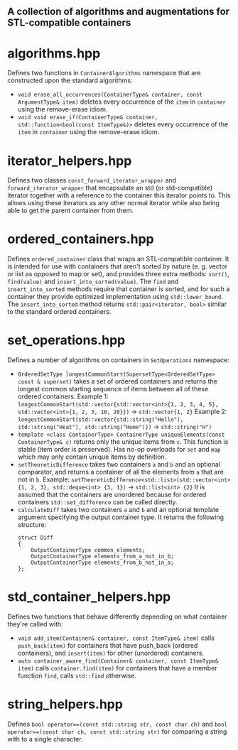 ## A collection of algorithms and augmentations for STL-compatible containers

# algorithms.hpp

Defines two functions in `ContainerAlgorithms` namespace that are constructed upon the standard algorithms:
* `void erase_all_occurrences(ContainerType& container, const ArgumentType& item)` deletes every occurrence of the `item` in `container` using the remove-erase idiom.
* `void void erase_if(ContainerType& container, std::function<bool(const ItemType&)>` deletes every occurrence of the `item` in `container` using the remove-erase idiom.

# iterator_helpers.hpp

Defines two classes `const_forward_iterator_wrapper` and `forward_iterator_wrapper` that encapsulate an std (or std-compatible) iterator together with a reference to the container this iterator points to. This allows using these iterators as any other normal iterator while also being able to get the parent container from them.

# ordered_containers.hpp

Defines `ordered_container` class that wraps an STL-compatible container. It is intended for use with containers that aren't sorted by nature (e. g. vector or list as opposed to map or set), and provides three extra methods: `sort()`, `find(value)` and `insert_into_sorted(value)`. The `find` and `insert_into_sorted` methods require that container is sorted, and for such a container they provide optimized implementation using `std::lower_bound`. The `insert_into_sorted` method returns `std::pair<iterator, bool>` similar to the standard ordered containers.

# set_operations.hpp

Defines a number of algorithms on containers in `SetOperations` namespace:
* `OrderedSetType longestCommonStart(SupersetType<OrderedSetType> const & superset)` takes a set of ordered containers and returns the longest common starting sequence of items between all of these ordered containers.
Example 1: `longestCommonStart(std::vector{std::vector<int>{1, 2, 3, 4, 5}, std::vector<int>{1, 2, 3, 10, 20}})` -> `std::vector{1, 2}`
Example 2: `longestCommonStart(std::vector{std::string("Hello"), std::string("Heat"), std::string("Home")})` -> `std::string("H")`
* `template <class ContainerType> ContainerType uniqueElements(const ContainerType& c)` returns only the unique items from `c`. This function is stable (item order is preserved). Has no-op overloads for `set` and `map` which may only contain unique items by definition.
* `setTheoreticDifference` takes two containers `a` and `b` and an optional comparator, and returns a container of all the elements from `a` that are not in `b`.
Example: `setTheoreticDifference<std::list>(std::vector<int> {1, 2, 3}, std::deque<int> {3, 1})` -> `std::list<int> {2}`
It is assumed that the containers are unordered because for ordered containers `std::set_difference` can be called directly.
* `calculateDiff` takes two containers `a` and `b` and an optional template argument specifying the output container type. It returns the following structure:
    ```template <class OutputContainerType>
    struct Diff
    {
        OutputContainerType common_elements;
        OutputContainerType elements_from_a_not_in_b;
        OutputContainerType elements_from_b_not_in_a;
    };

# std_container_helpers.hpp

Defines two functions that behave differently depending on what container they're called with:
* `void add_item(Container& container, const ItemType& item)` calls `push_back(item)` for containers that have push_back (ordered containers), and `insert(item)` for other (unordered) containers.
* `auto container_aware_find(Container& container, const ItemType& item)` calls `container.find(item)` for containers that have a member function `find`, calls `std::find` otherwise.

# string_helpers.hpp

Defines `bool operator==(const std::string str, const char ch)` and `bool operator==(const char ch, const std::string str)` for comparing a string with to a single character.
